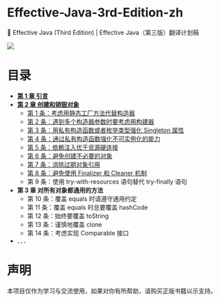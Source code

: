 # Effective-Java-3rd-Edition-zh

📖 Effective Java (Third Edition) | Effective Java（第三版）翻译计划稿

[![](https://img.shields.io/badge/License-GPL--3.0-brightgreen.svg)](./LICENSE)

# 目录

 + [**第 1 章 引言**](./1.引言/第一章%20引言.md)
 + [**第 2 章 创建和销毁对象**](./2.创建和销毁对象/第二章%20创建和销毁对象.md)
    - [第 1 条：考虑用静态工厂方法代替构造器](./2.创建和销毁对象/第%201%20条：考虑用静态工厂方法代替构造器.md)
    - [第 2 条：遇到多个构造器参数时要考虑用构建器](./2.创建和销毁对象/第%202%20条：遇到多个构造器参数时要考虑用构建器.md)
    - [第 3 条：用私有构造函数或者枚举类型强化 Singleton 属性](./2.创建和销毁对象/第%203%20条：用私有构造器或者枚举类型强化%20Singleton%20属性.md)
    - [第 4 条：通过私有构造函数强化不可实例化的能力](./2.创建和销毁对象/第%204%20条：通过私有构造器强化不可实例化能力.md)
    - [第 5 条：依赖注入优于资源硬连接](./2.创建和销毁对象/第%205%20条：依赖注入优于资源硬连接.md)
    - [第 6 条：避免创建不必要的对象](./2.创建和销毁对象/第%206%20条：避免创建不必要的对象.md)
    - [第 7 条：消除过期对象引用](./2.创建和销毁对象/第%207%20条：消除过期对象引用.md)
    - [第 8 条：避免使用 Finalizer 和 Cleaner 机制](./2.创建和销毁对象/第%208%20条：避免使用%20Finalizer%20和%20Cleaner%20机制.md)
    - 第 9 条：使用 try-with-resources 语句替代 try-finally 语句
 + **第 3 章 对所有对象都通用的方法**
    - 第 10 条：覆盖 equals 时请遵守通用约定
    - 第 11 条：覆盖 equals 时总要覆盖 hashCode
    - 第 12 条：始终要覆盖 toString
    - 第 13 条：谨慎地覆盖 clone
    - 第 14 条：考虑实现 Comparable 接口
 + **. . .**

# 声明

本项目仅作为学习与交流使用，如果对你有所帮助，请购买正版书籍以示支持。
